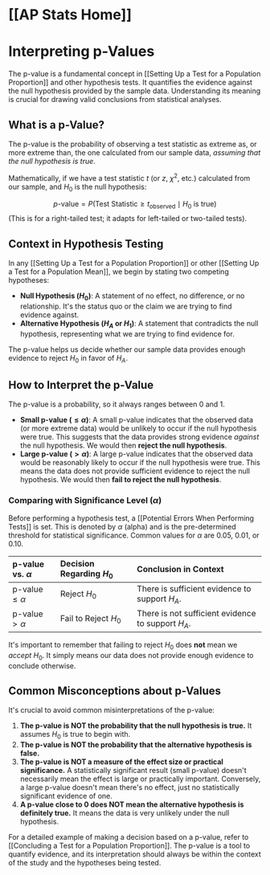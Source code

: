 # [[AP Stats Home]]
# Interpreting p-Values

The p-value is a fundamental concept in [[Setting Up a Test for a Population Proportion]] and other hypothesis tests. It quantifies the evidence against the null hypothesis provided by the sample data. Understanding its meaning is crucial for drawing valid conclusions from statistical analyses.

## What is a p-Value?

The p-value is the probability of observing a test statistic as extreme as, or more extreme than, the one calculated from our sample data, *assuming that the null hypothesis is true*.

Mathematically, if we have a test statistic $t$ (or $z$, $\chi^2$, etc.) calculated from our sample, and $H_0$ is the null hypothesis:

$$ p\text{-value} = P(\text{Test Statistic} \ge t_{\text{observed}} \mid H_0 \text{ is true}) $$
(This is for a right-tailed test; it adapts for left-tailed or two-tailed tests).

## Context in Hypothesis Testing

In any [[Setting Up a Test for a Population Proportion]] or other [[Setting Up a Test for a Population Mean]], we begin by stating two competing hypotheses:
*   **Null Hypothesis ($H_0$)**: A statement of no effect, no difference, or no relationship. It's the status quo or the claim we are trying to find evidence against.
*   **Alternative Hypothesis ($H_A$ or $H_1$)**: A statement that contradicts the null hypothesis, representing what we are trying to find evidence for.

The p-value helps us decide whether our sample data provides enough evidence to reject $H_0$ in favor of $H_A$.

## How to Interpret the p-Value

The p-value is a probability, so it always ranges between 0 and 1.
*   **Small p-value ($\le \alpha$)**: A small p-value indicates that the observed data (or more extreme data) would be unlikely to occur if the null hypothesis were true. This suggests that the data provides strong evidence *against* the null hypothesis. We would then **reject the null hypothesis**.
*   **Large p-value ($> \alpha$)**: A large p-value indicates that the observed data would be reasonably likely to occur if the null hypothesis were true. This means the data does not provide sufficient evidence to reject the null hypothesis. We would then **fail to reject the null hypothesis**.

### Comparing with Significance Level ($\alpha$)

Before performing a hypothesis test, a [[Potential Errors When Performing Tests]] is set. This is denoted by $\alpha$ (alpha) and is the pre-determined threshold for statistical significance. Common values for $\alpha$ are 0.05, 0.01, or 0.10.

| p-value vs. $\alpha$ | Decision Regarding $H_0$ | Conclusion in Context |
| :------------------- | :----------------------- | :-------------------- |
| p-value $\le \alpha$ | Reject $H_0$             | There is sufficient evidence to support $H_A$. |
| p-value $> \alpha$   | Fail to Reject $H_0$     | There is not sufficient evidence to support $H_A$. |

It's important to remember that failing to reject $H_0$ does **not** mean we *accept* $H_0$. It simply means our data does not provide enough evidence to conclude otherwise.

## Common Misconceptions about p-Values

It's crucial to avoid common misinterpretations of the p-value:

1.  **The p-value is NOT the probability that the null hypothesis is true.** It assumes $H_0$ is true to begin with.
2.  **The p-value is NOT the probability that the alternative hypothesis is false.**
3.  **The p-value is NOT a measure of the effect size or practical significance.** A statistically significant result (small p-value) doesn't necessarily mean the effect is large or practically important. Conversely, a large p-value doesn't mean there's no effect, just no statistically significant evidence of one.
4.  **A p-value close to 0 does NOT mean the alternative hypothesis is definitely true.** It means the data is very unlikely under the null hypothesis.

For a detailed example of making a decision based on a p-value, refer to [[Concluding a Test for a Population Proportion]]. The p-value is a tool to quantify evidence, and its interpretation should always be within the context of the study and the hypotheses being tested.